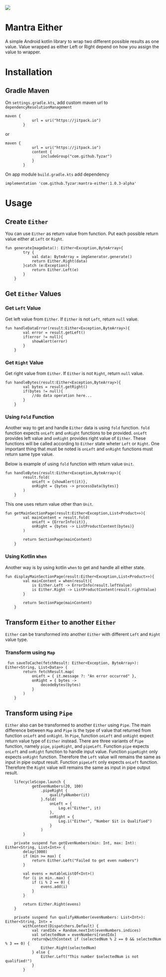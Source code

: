 [![](https://jitpack.io/v/Tyzar/mantra-either.svg)](https://jitpack.io/#Tyzar/mantra-either)



# Mantra Either

A simple Android kotlin library to wrap two different possible results as one value. Value wrapped as either Left or Right depend on how you assign the value to wrapper.

# Installation

## Gradle Maven

On `settings.gradle.kts`, add custom maven url to `dependencyResolutionManagement`
```
maven {
            url = uri("https://jitpack.io")
        }

```
or
```
maven {
            url = uri("https://jitpack.io")
            content {
                includeGroup("com.github.Tyzar")
            }
        }

```

On app module `build.gradle.kts` add dependency
```
implementation 'com.github.Tyzar:mantra-either:1.0.3-alpha'

```
# Usage

## Create `Either`
You can use `Either` as return value from function. Put each possible return value either at `Left` or `Right`.
```
fun generateImageData(): Either<Exception,ByteArray>{
        try {
            val data: ByteArray = imgGenerator.generate()
            return Either.Right(data)
        }catch (e:Exception){
            return Either.Left(e)
        }
    }

```
## Get `Either` Values

### Get `Left` Value
Get left value from `Either`. If `Either` is not `Left`, return `null` value.
```
fun handleDataError(result:Either<Exception,ByteArray>){
        val error = result.getLeft()
        if(error != null){
            showAlert(error)
        }
    }

```

### Get `Right` Value
Get right value from `Either`. If `Either` is not `Right`, return `null` value.
```
fun handleBytes(result:Either<Exception,ByteArray>){
        val bytes = result.getRight()
        if(bytes != null){
            //do data operation here...
        }
    }

```

### Using `Fold` Function
Another way to get and handle `Either` data is using `fold` function. `fold` function expects `onLeft` and `onRight` functions to be provided. 
`onLeft` provides left value and `onRight` provides right value of `Either`. These functions will be called according to `Either` state wheter `Left` or `Right`. 
One important thing that must be noted is `onLeft` and `onRight` functions must return same type value.

Below is example of using `fold` function with return value `Unit`.
```
fun handleBytes(result:Either<Exception,ByteArray>){
        result.fold(
            onLeft = {showAlert(it)},
            onRight = {bytes -> processData(bytes)}
        )
    }

```
This one uses return value other than `Unit`.
```
fun getMainSectionPage(result:Either<Exception,List<Product>>){
        val mainContent = result.fold(
            onLeft = {ErrorInfo(it)},
            onRight = {bytes -> ListProductContent(bytes)}
        )

        return SectionPage(mainContent)
    }

```

### Using Kotlin `When`
Another way is by using kotlin `when` to get and handle all either state.
```
fun displayMainSectionPage(result:Either<Exception,List<Product>>){
        val mainContent = when(result){
            is Either.Left -> ErrorInfo(result.leftValue)
            is Either.Right -> ListProductContent(result.rightValue) 
        }

        return SectionPage(mainContent)
    }

```

## Transform `Either` to another `Either`
`Either` can be transformed into another `Either` with different `Left` and `Right` value type.
### Transform using `Map`
```
 fun saveToCache(fetchResult: Either<Exception, ByteArray>): Either<String, List<Data>> {
        return fetchResult.map(
            onLeft = { it.message ?: "An error occurred" },
            onRight = { bytes ->
                decodeBytes(bytes)
            }
        )
    }

```

## Transform using `Pipe`
`Either` also can be transformed to another `Either` using `Pipe`. 
The main difference between `Map` and `Pipe` is the type of value that returned from function `onLeft` and `onRight`.
In `Pipe`, function `onLeft` and `onRight` expect return value type of `Either` instead. 
There are three variants of `Pipe` function, namely `pipe`, `pipeRight`, and `pipeLeft`.
Function `pipe` expects `onLeft` and `onRight` function to handle input value.
Function `pipeRight` only expects `onRight` function. Therefore the `Left` value will remains the same as input in pipe output result.
Function `pipeLeft` only expects `onLeft` function. Therefore the `Right` value will remains the same as input in pipe output result.
```
    lifecycleScope.launch {
            getEvenNumbers(20, 100)
                .pipeRight {
                    qualifyANumber(it)
                }.fold(
                    onLeft = {
                        Log.e("Either", it)
                    },
                    onRight = {
                        Log.i("Either", "Number $it is Qualified")
                    }
                )
        }      
        
    private suspend fun getEvenNumbers(min: Int, max: Int): Either<String, List<Int>> {
        delay(3000)
        if (min >= max) {
            return Either.Left("Failed to get even numbers")
        }

        val evens = mutableListOf<Int>()
        for (i in min..max) {
            if (i % 2 == 0) {
                evens.add(i)
            }
        }

        return Either.Right(evens)
    }
    
    private suspend fun qualifyANumber(evenNumbers: List<Int>): Either<String, Int> =
        withContext(Dispatchers.Default) {
            val randIdx = Random.nextInt(evenNumbers.indices)
            val selectedNum = evenNumbers[randIdx]
            return@withContext if (selectedNum % 2 == 0 && selectedNum % 3 == 0) {
                Either.Right(selectedNum)
            } else {
                Either.Left("This number $selectedNum is not qualified!")
            }
        }

```
